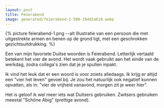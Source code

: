 ```yaml
---
layout: post
title: Feierabend
image: generated/feierabend-1-500-19dd2a610.webp
---
```


{% picture feierabend-1.png --alt Illustratie van een persoon die met uitgestrekte armen en benen op de grond ligt, met een geschrokken gezichtsuitdrukking. %}

Een van mijn favoriete Duitse woorden is Feierabend. Letterlijk vertaald betekent het vier de avond. Het wordt vaak gebruikt aan het einde van de werkdag, zodra collega's zien dat je je spullen inpakt.

Ik vind het leuk dat er een woord is voor zoiets alledaags. Ik krijg er altijd een "vier het leven" gevoel bij. Je zou het natuurlijk ook negatief kunnen opvatten, als in: "vier de vrijheid vanavond, morgen zit je weer hier".

Het is geloof ik wel meer iets wat Duitsers gebruiken. Zwitsers gebruiken meestal "Schöne Abig" (prettige avond).
